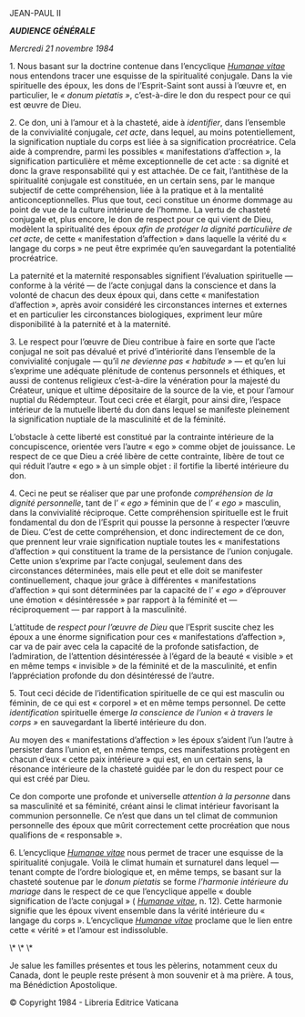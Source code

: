 JEAN-PAUL II

***AUDIENCE GÉNÉRALE***

*Mercredi 21 novembre 1984*

1\. Nous basant sur la doctrine contenue dans l’encyclique *[Humanae vitae](/content/paul-vi/fr/encyclicals/documents/hf_p-vi_enc_25071968_humanae-vitae.html)* nous entendons tracer une esquisse de la spiritualité conjugale. Dans la vie spirituelle des époux, les dons de l’Esprit-Saint sont aussi à l’œuvre et, en particulier, le *« donum pietatis »*, c’est-à-dire le don du respect pour ce qui est œuvre de Dieu.

2\. Ce don, uni à l’amour et à la chasteté, aide à *identifier*, dans l’ensemble de la convivialité conjugale, *cet acte*, dans lequel, au moins potentiellement, la signification nuptiale du corps est liée à sa signification procréatrice. Cela aide à comprendre, parmi les possibles « manifestations d’affection », la signification particulière et même exceptionnelle de cet acte : sa dignité et donc la grave responsabilité qui y est attachée. De ce fait, l’antithèse de la spiritualité conjugale est constituée, en un certain sens, par le manque subjectif de cette compréhension, liée à la pratique et à la mentalité anticonceptionnelles. Plus que tout, ceci constitue un énorme dommage au point de vue de la culture intérieure de l’homme. La vertu de chasteté conjugale et, plus encore, le don de respect pour ce qui vient de Dieu, modèlent la spiritualité des époux *afin de protéger la dignité particulière de cet acte*, de cette « manifestation d’affection » dans laquelle la vérité du « langage du corps » ne peut être exprimée qu’en sauvegardant la potentialité procréatrice.

La paternité et la maternité responsables signifient l’évaluation spirituelle — conforme à la vérité — de l’acte conjugal dans la conscience et dans la volonté de chacun des deux époux qui, dans cette « manifestation d’affection », après avoir considéré les circonstances internes et externes et en particulier les circonstances biologiques, expriment leur mûre disponibilité à la paternité et à la maternité.

3\. Le respect pour l’œuvre de Dieu contribue à faire en sorte que l’acte conjugal ne soit pas dévalué et privé d’intériorité dans l’ensemble de la convivialité conjugale — qu’il *ne devienne pas « habitude »* — et qu’en lui s’exprime une adéquate plénitude de contenus personnels et éthiques, et aussi de contenus religieux c’est-à-dire la vénération pour la majesté du Créateur, unique et ultime dépositaire de la source de la vie, et pour l’amour nuptial du Rédempteur. Tout ceci crée et élargit, pour ainsi dire, l’espace intérieur de la mutuelle liberté du don dans lequel se manifeste pleinement la signification nuptiale de la masculinité et de la féminité.

L’obstacle à cette liberté est constitué par la contrainte intérieure de la concupiscence, orientée vers l’autre « ego » comme objet de jouissance. Le respect de ce que Dieu a créé libère de cette contrainte, libère de tout ce qui réduit l’autre « ego » à un simple objet : il fortifie la liberté intérieure du don.

4\. Ceci ne peut se réaliser que par une profonde *compréhension de la dignité personnelle*, tant de l’ *« ego »* féminin que de l’ *« ego »* masculin, dans la convivialité réciproque. Cette compréhension spirituelle est le fruit fondamental du don de l’Esprit qui pousse la personne à respecter l’œuvre de Dieu. C’est de cette compréhension, et donc indirectement de ce don, que prennent leur vraie signification nuptiale toutes les « manifestations d’affection » qui constituent la trame de la persistance de l’union conjugale. Cette union s’exprime par l’acte conjugal, seulement dans des circonstances déterminées, mais elle peut et elle doit se manifester continuellement, chaque jour grâce à différentes « manifestations d’affection » qui sont déterminées par la capacité de l’ *« ego »* d’éprouver une émotion « désintéressée » par rapport à la féminité et — réciproquement — par rapport à la masculinité.

L’attitude de *respect pour l’œuvre de Dieu* que l’Esprit suscite chez les époux a une énorme signification pour ces « manifestations d’affection », car va de pair avec cela la capacité de la profonde satisfaction, de l’admiration, de l’attention désintéressée à l’égard de la beauté « visible » et en même temps « invisible » de la féminité et de la masculinité, et enfin l’appréciation profonde du don désintéressé de l’autre.

5\. Tout ceci décide de l’identification spirituelle de ce qui est masculin ou féminin, de ce qui est « corporel » et en même temps personnel. De cette *identification* spirituelle émerge *la conscience de l’union « à travers le corps »* en sauvegardant la liberté intérieure du don.

Au moyen des « manifestations d’affection » les époux s’aident l’un l’autre à persister dans l’union et, en même temps, ces manifestations protègent en chacun d’eux « cette paix intérieure » qui est, en un certain sens, la résonance intérieure de la chasteté guidée par le don du respect pour ce qui est créé par Dieu.

Ce don comporte une profonde et universelle *attention à la personne* dans sa masculinité et sa féminité, créant ainsi le climat intérieur favorisant la communion personnelle. Ce n’est que dans un tel climat de communion personnelle des époux que mûrit correctement cette procréation que nous qualifions de « responsable ».

6\. L’encyclique *[Humanae vitae](/content/paul-vi/fr/encyclicals/documents/hf_p-vi_enc_25071968_humanae-vitae.html)* nous permet de tracer une esquisse de la spiritualité conjugale. Voilà le climat humain et surnaturel dans lequel — tenant compte de l’ordre biologique et, en même temps, se basant sur la chasteté soutenue par le *donum pietatis* se forme *l’harmonie intérieure du mariage* dans le respect de ce que l’encyclique appelle « double signification de l’acte conjugal » ( *[Humanae vitae](/content/paul-vi/fr/encyclicals/documents/hf_p-vi_enc_25071968_humanae-vitae.html)*, n. 12). Cette harmonie signifie que les époux vivent ensemble dans la vérité intérieure du « langage du corps ». L’encyclique *[Humanae vitae](/content/paul-vi/fr/encyclicals/documents/hf_p-vi_enc_25071968_humanae-vitae.html)* proclame que le lien entre cette « vérité » et l’amour est indissoluble.

\\* \\* \\*

Je salue les familles présentes et tous les pèlerins, notamment ceux du Canada, dont le peuple reste présent à mon souvenir et à ma prière. A tous, ma Bénédiction Apostolique.

© Copyright 1984 - Libreria Editrice Vaticana